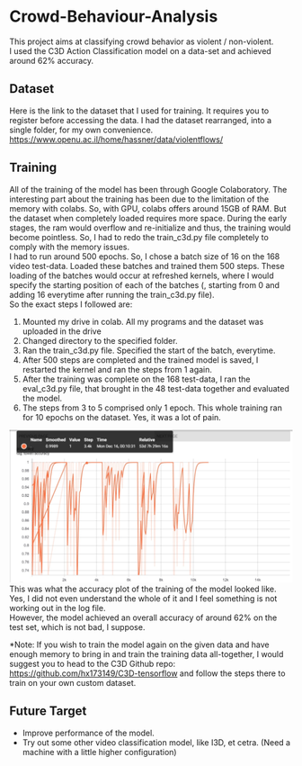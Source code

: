 # Crowd-Behaviour-Analysis #
This project aims at classifying crowd behavior as violent / non-violent.\
I used the C3D Action Classification model on a data-set and achieved around 62% accuracy.
## Dataset ##
Here is the link to the dataset that I used for training. It requires you to register before accessing the data. I had the dataset rearranged, into a single folder, for my own convenience.\
https://www.openu.ac.il/home/hassner/data/violentflows/
## Training ##
All of the training of the model has been through Google Colaboratory. The interesting part about the training has been due to the limitation of the memory with colabs. So, with GPU, colabs offers around 15GB of RAM. But the dataset when completely loaded requires more space. During the early stages, the ram would overflow and re-initialize and thus, the training would become pointless. So, I had to redo the train_c3d.py file completely to comply with the memory issues.\
I had to run around 500 epochs. So, I chose a batch size of 16 on the 168 video test-data. Loaded these batches and trained them 500 steps. These loading of the batches would occur at refreshed kernels, where I would specify the starting position of each of the batches (, starting from 0 and adding 16 everytime after running the train_c3d.py file).\
So the exact steps I followed are:
1. Mounted my drive in colab. All my programs and the dataset was uploaded in the drive
2. Changed directory to the specified folder.
3. Ran the train_c3d.py file. Specified the start of the batch, everytime.
4. After 500 steps are completed and the trained model is saved, I restarted the kernel and ran the steps from 1 again.
5. After the training was complete on the 168 test-data, I ran the eval_c3d.py file, that brought in the 48 test-data together and evaluated the model.
6. The steps from 3 to 5 comprised only 1 epoch. This whole training ran for 10 epochs on the dataset. Yes, it was a lot of pain.

![Accuracy Curve](https://github.com/crazylazylife/Crowd-Behaviour-Analysis/blob/master/visual_logs/some_graph.jpg "Accuracy Curve")
This was what the accuracy plot of the training of the model looked like. Yes, I did not even understand the whole of it and I feel something is not working out in the log file.\
However, the model achieved an overall accuracy of around 62% on the test set, which is not bad, I suppose.

*Note: If you wish to train the model again on the given data and have enough memory to bring in and train the training data all-together, I would suggest you to head to the C3D Github repo: https://github.com/hx173149/C3D-tensorflow and follow the steps there to train on your own custom dataset.
## Future Target ##
* Improve performance of the model.
* Try out some other video classification model, like I3D, et cetra. (Need a machine with a little higher configuration) 
